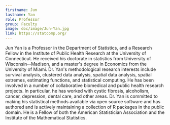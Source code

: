 ```yaml
---
firstname: Jun
lastname: Yan
role: Professor
group: Faculty
image: doc/image/Jun-Yan.jpg
link: https://statcomp.org/
---
```


Jun Yan is a Professor in the Department of Statistics, and a
Research Fellow in the Institute of Public Health Research at the
University of Connecticut. He received his doctorate in statistics
from University of Wisconsin--Madison, and a master's degree in
Economics from the University of Miami. Dr. Yan's methodological
research interests include survival analysis, clustered data analysis,
spatial data analysis, spatial extremes, estimating functions, and
statistical computing. He has been involved in a number of
collaborative biomedical and public health research projects. In
particular, he has worked with cystic fibrosis, alcoholism, cancer,
depression, dental care, and other areas. Dr. Yan is committed to
making his statistical methods available via open source software and
has authored and is actively maintaining a collection of R packages in
the public domain. He is a Fellow of both the American Statistician
Association and the Institute of the Mathematical Statistics.
